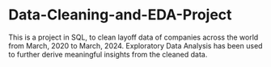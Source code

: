 # Data-Cleaning-and-EDA-Project

This is a project in SQL, to clean layoff data of companies across the world from March, 2020 to March, 2024. 
Exploratory Data Analysis has been used to further derive meaningful insights from the cleaned data. 
